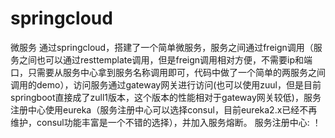 # springcloud
微服务
通过springcloud，搭建了一个简单微服务，服务之间通过freign调用（服务之间也可以通过resttemplate调用，但是freign调用相对方便，不需要ip和端口，只需要从服务中心拿到服务名称调用即可，代码中做了一个简单的两服务之间调用的demo），访问服务通过gateway网关进行访问(也可以使用zuul，但是目前springboot直接成了zull1版本，这个版本的性能相对于gateway网关较低)，服务注册中心使用eureka（服务注册中心可以选择consul，目前eureka2.x已经不再维护，consul功能丰富是一个不错的选择），并加入服务熔断。 
服务注册中心:
！
